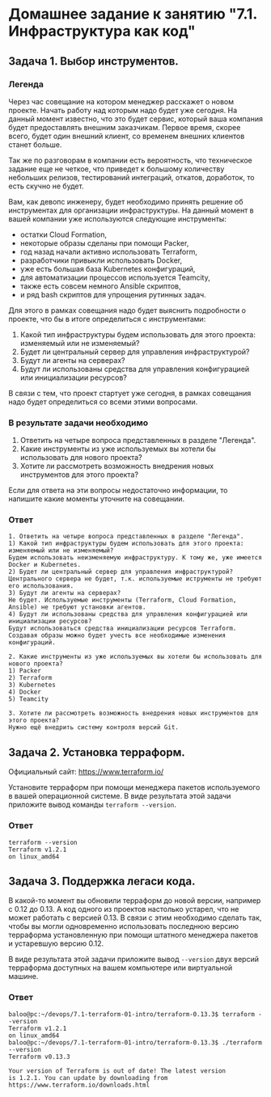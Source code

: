 # Домашнее задание к занятию "7.1. Инфраструктура как код"

## Задача 1. Выбор инструментов. 
 
### Легенда
 
Через час совещание на котором менеджер расскажет о новом проекте. Начать работу над которым надо 
будет уже сегодня. 
На данный момент известно, что это будет сервис, который ваша компания будет предоставлять внешним заказчикам.
Первое время, скорее всего, будет один внешний клиент, со временем внешних клиентов станет больше.

Так же по разговорам в компании есть вероятность, что техническое задание еще не четкое, что приведет к большому
количеству небольших релизов, тестирований интеграций, откатов, доработок, то есть скучно не будет.  
   
Вам, как девопс инженеру, будет необходимо принять решение об инструментах для организации инфраструктуры.
На данный момент в вашей компании уже используются следующие инструменты: 
- остатки Сloud Formation, 
- некоторые образы сделаны при помощи Packer,
- год назад начали активно использовать Terraform, 
- разработчики привыкли использовать Docker, 
- уже есть большая база Kubernetes конфигураций, 
- для автоматизации процессов используется Teamcity, 
- также есть совсем немного Ansible скриптов, 
- и ряд bash скриптов для упрощения рутинных задач.  

Для этого в рамках совещания надо будет выяснить подробности о проекте, что бы в итоге определиться с инструментами:

1. Какой тип инфраструктуры будем использовать для этого проекта: изменяемый или не изменяемый?
1. Будет ли центральный сервер для управления инфраструктурой?
1. Будут ли агенты на серверах?
1. Будут ли использованы средства для управления конфигурацией или инициализации ресурсов? 
 
В связи с тем, что проект стартует уже сегодня, в рамках совещания надо будет определиться со всеми этими вопросами.

### В результате задачи необходимо

1. Ответить на четыре вопроса представленных в разделе "Легенда". 
1. Какие инструменты из уже используемых вы хотели бы использовать для нового проекта? 
1. Хотите ли рассмотреть возможность внедрения новых инструментов для этого проекта? 

Если для ответа на эти вопросы недостаточно информации, то напишите какие моменты уточните на совещании.

### Ответ
```
1. Ответить на четыре вопроса представленных в разделе "Легенда".
1) Какой тип инфраструктуры будем использовать для этого проекта: изменяемый или не изменяемый?
Будем использовать неизменяемую инфраструктуру. К тому же, уже имеется Docker и Kubernetes.
2) Будет ли центральный сервер для управления инфраструктурой?
Центрального сервера не будет, т.к. используемые иструменты не требуют его использования.
3) Будут ли агенты на серверах?
Не будет. Используемые инструменты (Terraform, Сloud Formation, Ansible) не требуют установки агентов.
4) Будут ли использованы средства для управления конфигурацией или инициализации ресурсов?
Будут использоваться средства инициализации ресурсов Terraform. Создавая образы можно будет учесть все необходимые изменения конфигураций.

2. Какие инструменты из уже используемых вы хотели бы использовать для нового проекта?
1) Packer
2) Terraform
3) Kubernetes
4) Docker
5) Teamcity

3. Хотите ли рассмотреть возможность внедрения новых инструментов для этого проекта?
Нужно ещё внедрить систему контроля версий Git.
```

## Задача 2. Установка терраформ. 

Официальный сайт: https://www.terraform.io/

Установите терраформ при помощи менеджера пакетов используемого в вашей операционной системе.
В виде результата этой задачи приложите вывод команды `terraform --version`.

### Ответ
```
terraform --version
Terraform v1.2.1
on linux_amd64
```
## Задача 3. Поддержка легаси кода. 

В какой-то момент вы обновили терраформ до новой версии, например с 0.12 до 0.13. 
А код одного из проектов настолько устарел, что не может работать с версией 0.13. 
В связи с этим необходимо сделать так, чтобы вы могли одновременно использовать последнюю версию терраформа установленную при помощи
штатного менеджера пакетов и устаревшую версию 0.12. 

В виде результата этой задачи приложите вывод `--version` двух версий терраформа доступных на вашем компьютере 
или виртуальной машине.

### Ответ
```
baloo@pc:~/devops/7.1-terraform-01-intro/terraform-0.13.3$ terraform --version
Terraform v1.2.1
on linux_amd64
baloo@pc:~/devops/7.1-terraform-01-intro/terraform-0.13.3$ ./terraform --version
Terraform v0.13.3

Your version of Terraform is out of date! The latest version
is 1.2.1. You can update by downloading from https://www.terraform.io/downloads.html
```
